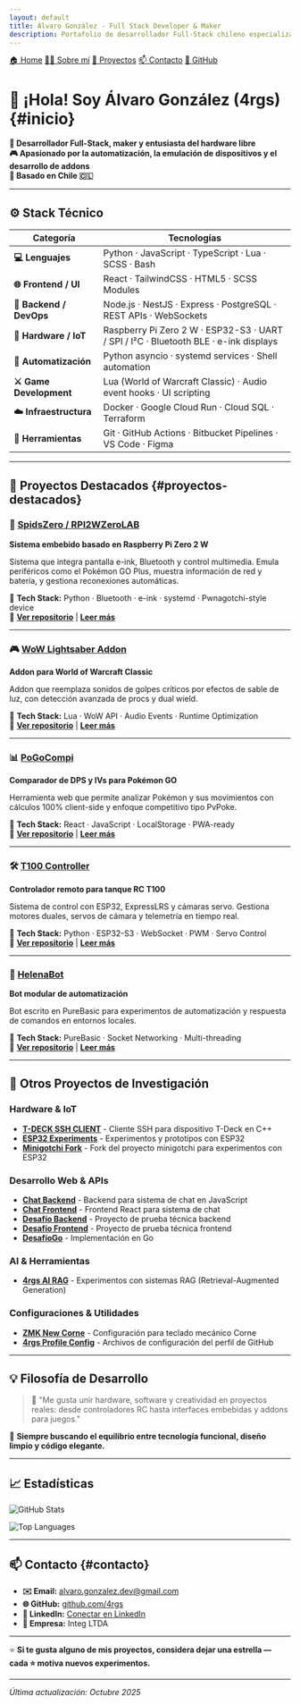 ```yaml
---
layout: default
title: Álvaro González - Full Stack Developer & Maker
description: Portafolio de desarrollador Full-Stack chileno especializado en hardware libre, automatización y desarrollo creativo
---
```


<div class="site-nav">
  <a href="#inicio">🏠 Home</a>
  <a href="./about.html">👨‍💻 Sobre mí</a>
  <a href="#proyectos-destacados">📁 Proyectos</a>
  <a href="#contacto">📫 Contacto</a>
  <a href="https://github.com/4rgs" target="_blank">🐙 GitHub</a>
</div>

# 👋 ¡Hola! Soy Álvaro González (4rgs) {#inicio}

**🧠 Desarrollador Full-Stack, maker y entusiasta del hardware libre**  
**🎮 Apasionado por la automatización, la emulación de dispositivos y el desarrollo de addons**  
**📍 Basado en Chile 🇨🇱**

---

## ⚙️ Stack Técnico

| Categoría | Tecnologías |
|-----------|-------------|
| **💻 Lenguajes** | Python · JavaScript · TypeScript · Lua · SCSS · Bash |
| **🌐 Frontend / UI** | React · TailwindCSS · HTML5 · SCSS Modules |
| **🔧 Backend / DevOps** | Node.js · NestJS · Express · PostgreSQL · REST APIs · WebSockets |
| **🧩 Hardware / IoT** | Raspberry Pi Zero 2 W · ESP32-S3 · UART / SPI / I²C · Bluetooth BLE · e-ink displays |
| **🧪 Automatización** | Python asyncio · systemd services · Shell automation |
| **⚔️ Game Development** | Lua (World of Warcraft Classic) · Audio event hooks · UI scripting |
| **☁️ Infraestructura** | Docker · Google Cloud Run · Cloud SQL · Terraform |
| **🧰 Herramientas** | Git · GitHub Actions · Bitbucket Pipelines · VS Code · Figma |

---

## 🚀 Proyectos Destacados {#proyectos-destacados}

### 🧩 [SpidsZero / RPI2WZeroLAB](./projects/rpi2wzerolab.html)
**Sistema embebido basado en Raspberry Pi Zero 2 W**

Sistema que integra pantalla e-ink, Bluetooth y control multimedia. Emula periféricos como el Pokémon GO Plus, muestra información de red y batería, y gestiona reconexiones automáticas.

🔧 **Tech Stack:** Python · Bluetooth · e-ink · systemd · Pwnagotchi-style device  
🔗 **[Ver repositorio](https://github.com/4rgs/RPI2WZeroLAB)** | **[Leer más](./projects/rpi2wzerolab.html)**

---

### 🎮 [WoW Lightsaber Addon](./projects/lightsaber-crit.html)
**Addon para World of Warcraft Classic**

Addon que reemplaza sonidos de golpes críticos por efectos de sable de luz, con detección avanzada de procs y dual wield.

🔧 **Tech Stack:** Lua · WoW API · Audio Events · Runtime Optimization  
🔗 **[Ver repositorio](https://github.com/4rgs/LightsaberCrit)** | **[Leer más](./projects/lightsaber-crit.html)**

---

### 📊 [PoGoCompi](./projects/pogocompi.html)
**Comparador de DPS y IVs para Pokémon GO**

Herramienta web que permite analizar Pokémon y sus movimientos con cálculos 100% client-side y enfoque competitivo tipo PvPoke.

🔧 **Tech Stack:** React · JavaScript · LocalStorage · PWA-ready  
🔗 **[Ver repositorio](https://github.com/4rgs/PoGoCompi)** | **[Leer más](./projects/pogocompi.html)**

---

### 🛠️ [T100 Controller](./projects/t100-controller.html)
**Controlador remoto para tanque RC T100**

Sistema de control con ESP32, ExpressLRS y cámaras servo. Gestiona motores duales, servos de cámara y telemetría en tiempo real.

🔧 **Tech Stack:** Python · ESP32-S3 · WebSocket · PWM · Servo Control  
🔗 **[Ver repositorio](https://github.com/4rgs/T100_Controler)** | **[Leer más](./projects/t100-controller.html)**

---

### 🤖 [HelenaBot](./projects/helenabot.html)
**Bot modular de automatización**

Bot escrito en PureBasic para experimentos de automatización y respuesta de comandos en entornos locales.

🔧 **Tech Stack:** PureBasic · Socket Networking · Multi-threading  
🔗 **[Ver repositorio](https://github.com/4rgs/helenaBot)** | **[Leer más](./projects/helenabot.html)**

---

## 🔬 Otros Proyectos de Investigación

### **Hardware & IoT**
- **[T-DECK SSH CLIENT](https://github.com/4rgs/T-DECK-SSH-CLIENT)** - Cliente SSH para dispositivo T-Deck en C++
- **[ESP32 Experiments](https://github.com/4rgs/esp32)** - Experimentos y prototipos con ESP32
- **[Minigotchi Fork](https://github.com/4rgs/minigotchi)** - Fork del proyecto minigotchi para experimentos con ESP32

### **Desarrollo Web & APIs**
- **[Chat Backend](https://github.com/4rgs/chat_backend)** - Backend para sistema de chat en JavaScript
- **[Chat Frontend](https://github.com/4rgs/chat_frontend)** - Frontend React para sistema de chat
- **[Desafío Backend](https://github.com/4rgs/desafio-backend)** - Proyecto de prueba técnica backend
- **[Desafío Frontend](https://github.com/4rgs/desafio-frontend)** - Proyecto de prueba técnica frontend
- **[DesafíoGo](https://github.com/4rgs/desafioGo)** - Implementación en Go

### **AI & Herramientas**
- **[4rgs AI RAG](https://github.com/4rgs/4rgs-ai-rag)** - Experimentos con sistemas RAG (Retrieval-Augmented Generation)

### **Configuraciones & Utilidades**
- **[ZMK New Corne](https://github.com/4rgs/zmk-new_corne)** - Configuración para teclado mecánico Corne
- **[4rgs Profile Config](https://github.com/4rgs/4rgs)** - Archivos de configuración del perfil de GitHub

---

## 💡 Filosofía de Desarrollo

> 🧩 "Me gusta unir hardware, software y creatividad en proyectos reales: desde controladores RC hasta interfaces embebidas y addons para juegos."

🎯 **Siempre buscando el equilibrio entre tecnología funcional, diseño limpio y código elegante.**

---

## 📈 Estadísticas

![GitHub Stats](https://github-readme-stats.vercel.app/api?username=4rgs&show_icons=true&theme=tokyonight&hide_border=true&bg_color=00000000)

![Top Languages](https://github-readme-stats.vercel.app/api/top-langs/?username=4rgs&layout=compact&theme=tokyonight&hide_border=true&bg_color=00000000)

---

## 📫 Contacto {#contacto}

- **✉️ Email:** [alvaro.gonzalez.dev@gmail.com](mailto:alvaro.gonzalez.dev@gmail.com)
- **🌐 GitHub:** [github.com/4rgs](https://github.com/4rgs)
- **💼 LinkedIn:** [Conectar en LinkedIn](https://linkedin.com/in/tu-perfil)
- **🏢 Empresa:** Integ LTDA

---

⭐️ **Si te gusta alguno de mis proyectos, considera dejar una estrella — cada ⭐ motiva nuevos experimentos.**

---

*Última actualización: Octubre 2025*